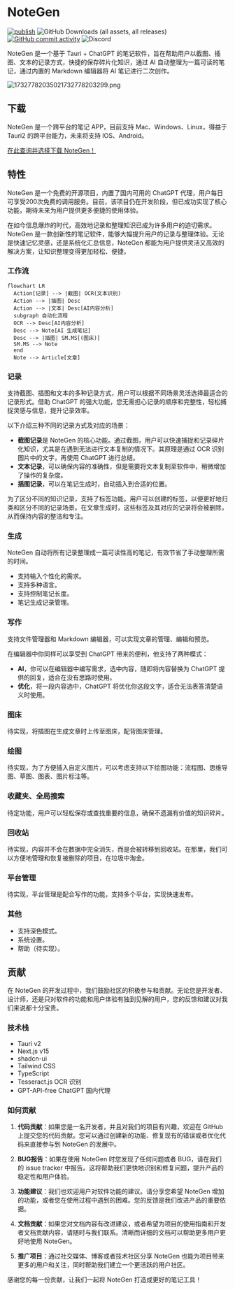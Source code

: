 # NoteGen

[![publish](https://github.com/codexu/note-gen/actions/workflows/release.yml/badge.svg?branch=release)](https://github.com/codexu/note-gen/actions/workflows/release.yml)
![GitHub Downloads (all assets, all releases)](https://img.shields.io/github/downloads/codexu/note-gen/total)
[![GitHub commit activity](https://img.shields.io/github/commit-activity/m/codexu/note-gen)](https://github.com/codexu/note-gen/commits/dev/)
![Discord](https://img.shields.io/discord/1313305041918103552)

NoteGen 是一个基于 Tauri + ChatGPT 的笔记软件，旨在帮助用户以截图、插图、文本的记录方式，快捷的保存碎片化知识，通过 AI 自动整理为一篇可读的笔记，通过内置的 Markdown 编辑器将 AI 笔记进行二次创作。

![17327782035021732778203299.png](https://fastly.jsdelivr.net/gh/codexu/images@main/img/17327782035021732778203299.png)

## 下载

NoteGen 是一个跨平台的笔记 APP，目前支持 Mac、Windows、Linux，得益于 Tauri2 的跨平台能力，未来将支持 IOS、Android。

[在此查询并选择下载 NoteGen！](https://github.com/codexu/note-gen/releases)

## 特性

NoteGen 是一个免费的开源项目，内置了国内可用的 ChatGPT 代理，用户每日可享受200次免费的调用服务。目前，该项目仍在开发阶段，但已成功实现了核心功能，期待未来为用户提供更多便捷的使用体验。

在如今信息爆炸的时代，高效地记录和整理知识已成为许多用户的迫切需求。NoteGen 是一款创新性的笔记软件，能够大幅提升用户的记录与整理体验。无论是快速记忆灵感，还是系统化汇总信息，NoteGen 都能为用户提供灵活又高效的解决方案，让知识整理变得更加轻松、便捷。

### 工作流

```mermaid
flowchart LR
  Action[记录] --> |截图| OCR(文本识别)
  Action --> |插图| Desc
  Action --> |文本| Desc[AI内容分析]
  subgraph 自动化流程
  OCR --> Desc[AI内容分析]
  Desc --> Note[AI 生成笔记]
  Desc --> |插图| SM.MS[(图床)]
  SM.MS --> Note
  end
  Note --> Article[文章]
```

### 记录

支持截图、插图和文本的多种记录方式，用户可以根据不同场景灵活选择最适合的记录形式。借助 ChatGPT 的强大功能，您无需担心记录的顺序和完整性，轻松捕捉灵感与信息，提升记录效率。

以下介绍三种不同的记录方式及对应的场景：

- **截图记录**是 NoteGen 的核心功能。通过截图，用户可以快速捕捉和记录碎片化知识，尤其是在遇到无法进行文本复制的情况下。其原理是通过 OCR 识别图片中的文字，再使用 ChatGPT 进行总结。
- **文本记录**，可以确保内容的准确性，但是需要将文本复制至软件中，稍微增加了操作的复杂度。
- **插图记录**，可以在笔记生成时，自动插入到合适的位置。

为了区分不同的知识记录，支持了标签功能。用户可以创建的标签，以便更好地归类和区分不同的记录场景。在文章生成时，这些标签及其对应的记录将会被删除，从而保持内容的整洁和专注。

### 生成

NoteGen 自动将所有记录整理成一篇可读性高的笔记，有效节省了手动整理所需的时间。

- 支持输入个性化的需求。
- 支持多种语言。
- 支持控制笔记长度。
- 笔记生成记录管理。

### 写作

支持文件管理器和 Markdown 编辑器，可以实现文章的管理、编辑和预览。

在编辑器中你同样可以享受到 ChatGPT 带来的便利，他支持了两种模式：

- **AI**，你可以在编辑器中编写需求，选中内容，随即将内容替换为 ChatGPT 提供的回复，适合在没有思路时使用。
- **优化**，将一段内容选中，ChatGPT 将优化你这段文字，适合无法表答清楚语义时使用。

### 图床

待实现，将插图在生成文章时上传至图床，配背图床管理。

### 绘图

待实现，为了方便插入自定义图片，可以考虑支持以下绘图功能：流程图、思维导图、草图、图表、图片标注等。

### 收藏夹、全局搜索

待定功能，用户可以轻松保存或查找重要的信息，确保不遗漏有价值的知识碎片。

### 回收站

待实现，内容并不会在数据中完全消失，而是会被转移到回收站。在那里，我们可以方便地管理和恢复被删除的项目，在垃圾中淘金。

### 平台管理

待实现，平台管理是配合写作的功能，支持多个平台，实现快速发布。

### 其他

- 支持深色模式。
- 系统设置。
- 帮助（待实现）。

## 贡献

在 NoteGen 的开发过程中，我们鼓励社区的积极参与和贡献。无论您是开发者、设计师，还是只对软件的功能和用户体验有独到见解的用户，您的反馈和建议对我们来说都十分宝贵。

### 技术栈

- Tauri v2
- Next.js v15
- shadcn-ui
- Tailwind CSS
- TypeScript
- Tesseract.js OCR 识别
- GPT-API-free ChatGPT 国内代理

### 如何贡献

1. **代码贡献**：如果您是一名开发者，并且对我们的项目有兴趣，欢迎在 GitHub 上提交您的代码贡献。您可以通过创建新的功能、修复现有的错误或者优化代码来直接参与到 NoteGen 的发展中。

2. **BUG报告**：如果在使用 NoteGen 时您发现了任何问题或者 BUG，请在我们的 issue tracker 中报告。这将帮助我们更快地识别和修复问题，提升产品的稳定性和用户体验。

3. **功能建议**：我们也欢迎用户对软件功能的建议。请分享您希望 NoteGen 增加的功能，或者您在使用过程中遇到的困难。您的反馈是我们改进产品的重要依据。

4. **文档贡献**：如果您对文档内容有改进建议，或者希望为项目的使用指南和开发者文档贡献内容，请随时与我们联系。清晰而详细的文档可以帮助更多用户更好地使用 NoteGen。

5. **推广项目**：通过社交媒体、博客或者技术社区分享 NoteGen 也能为项目带来更多的用户和关注，同时帮助我们建立一个更活跃的用户社区。

感谢您的每一份贡献，让我们一起将 NoteGen 打造成更好的笔记工具！
